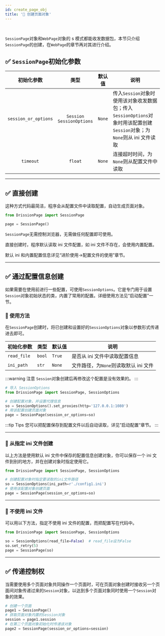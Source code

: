```yaml
---
id: create_page_obj
title: '🚄 创建页面对象'
---
```


<div class="wwads-cn wwads-horizontal" data-id="317"></div><br/>

`SessionPage`对象和`WebPage`对象的 s 模式都能收发数据包，本节只介绍`SessionPage`的创建，在`WebPage`的章节再对其进行介绍。

## ✅️️ `SessionPage`初始化参数

| 初始化参数                | 类型                            | 默认值    | 说明                                                                                          |
|:--------------------:|:-----------------------------:|:------:|---------------------------------------------------------------------------------------------|
| `session_or_options` | `Session`<br/>`SessionOptions` | `None` | 传入`Session`对象时使用该对象收发数据包；传入`SessionOptions`对象时用该配置创建`Session`对象；为`None`则从 ini 文件读取 |
| `timeout`            | `float`                       | `None` | 连接超时时间，为`None`则从配置文件中读取                                                                     |

---

## ✅️️ 直接创建

这种方式代码最简洁，程序会从配置文件中读取配置，自动生成页面对象。

```python
from DrissionPage import SessionPage

page = SessionPage()
```

`SessionPage`无需控制浏览器，无需做任何配置即可使用。

直接创建时，程序默认读取 ini 文件配置，如 ini 文件不存在，会使用内置配置。

默认 ini 和内置配置信息详见“进阶使用->配置文件的使用”章节。

---

## ✅️️ 通过配置信息创建

如果需要在使用前进行一些配置，可使用`SessionOptions`。它是专门用于设置`Session`对象初始状态的类，内置了常用的配置。详细使用方法见“启动配置”一节。

### 📌 使用方法

在`SessionPage`创建时，将已创建和设置好的`SessionOptions`对象以参数形式传递进去即可。

| 初始化参数       | 类型     | 默认值    | 说明                       |
| ----------- | ------ | ------ | ------------------------ |
| `read_file` | `bool` | `True` | 是否从 ini 文件中读取配置信息        |
| `ini_path`  | `str`  | `None` | 文件路径，为`None`则读取默认 ini 文件 |

:::warning 注意
    `Session`对象创建后再修改这个配置是没有效果的。
:::

```python
# 导入 SessionOptions
from DrissionPage import SessionPage, SessionOptions

# 创建配置对象，并设置代理信息
so = SessionOptions().set_proxies(http='127.0.0.1:1080')
# 用该配置创建页面对象
page = SessionPage(session_or_options=so)
```

:::tip Tips
    您可以把配置保存到配置文件以后自动读取，详见”启动配置“章节。
:::

---

### 📌 从指定 ini 文件创建

以上方法是使用默认 ini 文件中保存的配置信息创建对象，你可以保存一个 ini 文件到别的地方，并在创建对象时指定使用它。

```python
from DrissionPage import SessionPage, SessionOptions

# 创建配置对象时指定要读取的ini文件路径
so = SessionOptions(ini_path=r'./config1.ini')
# 使用该配置对象创建页面
page = SessionPage(session_or_options=so)
```

---

### 📌 不使用 ini 文件

可以用以下方法，指定不使用 ini 文件的配置，而把配置写在代码中。

```python
from DrissionPage import SessionPage, SessionOptions

so = SessionOptions(read_file=False)  # read_file设为False
so.set_retry(5)
page = SessionPage(so)
```

---

## ✅️️ 传递控制权

当需要使用多个页面对象共同操作一个页面时，可在页面对象创建时接收另一个页面间对象传递过来的`Session`对象，以达到多个页面对象同时使用一个`Session`对象的效果。

```python
# 创建一个页面
page1 = SessionPage()
# 获取页面对象内置的Session对象
session = page1.session
# 在第二个页面对象初始化时传递该对象
page2 = SessionPage(session_or_options=session)
```

